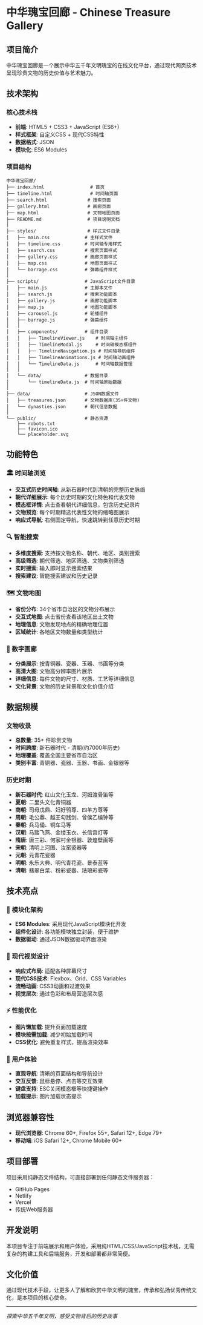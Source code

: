 
# 中华瑰宝回廊 - Chinese Treasure Gallery

## 项目简介
中华瑰宝回廊是一个展示中华五千年文明瑰宝的在线文化平台，通过现代网页技术呈现珍贵文物的历史价值与艺术魅力。

## 技术架构

### 核心技术栈
- **前端**: HTML5 + CSS3 + JavaScript (ES6+)
- **样式框架**: 自定义CSS + 现代CSS特性
- **数据格式**: JSON
- **模块化**: ES6 Modules

### 项目结构
```
中华瑰宝回廊/
├── index.html                 # 首页
├── timeline.html              # 时间轴页面
├── search.html               # 搜索页面
├── gallery.html              # 画廊页面
├── map.html                  # 文物地图页面
├── README.md                 # 项目说明文档
│
├── styles/                   # 样式文件目录
│   ├── main.css             # 主样式文件
│   ├── timeline.css         # 时间轴专用样式
│   ├── search.css           # 搜索页面样式
│   ├── gallery.css          # 画廊页面样式
│   ├── map.css              # 地图页面样式
│   └── barrage.css          # 弹幕组件样式
│
├── scripts/                 # JavaScript文件目录
│   ├── main.js              # 主脚本文件
│   ├── search.js            # 搜索功能脚本
│   ├── gallery.js           # 画廊功能脚本
│   ├── map.js               # 地图功能脚本
│   ├── carousel.js          # 轮播组件
│   ├── barrage.js           # 弹幕组件
│   │
│   ├── components/          # 组件目录
│   │   ├── TimelineViewer.js    # 时间轴主组件
│   │   ├── TimelineModal.js     # 时间轴模态框组件
│   │   ├── TimelineNavigation.js # 时间轴导航组件
│   │   ├── TimelineAnimations.js # 时间轴动画组件
│   │   └── TimelineData.js      # 时间轴数据管理
│   │
│   └── data/                # 数据目录
│       └── timelineData.js  # 时间轴原始数据
│
├── data/                    # JSON数据文件
│   ├── treasures.json       # 文物数据库(35+件文物)
│   └── dynasties.json       # 朝代信息数据
│
└── public/                  # 静态资源
    ├── robots.txt
    ├── favicon.ico
    └── placeholder.svg
```

## 功能特色

### 🏛️ 时间轴浏览
- **交互式历史时间轴**: 从新石器时代到清朝的完整历史脉络
- **朝代详细展示**: 每个历史时期的文化特色和代表文物
- **模态框详情**: 点击查看朝代详细信息，包含历史纪录片
- **文物预览**: 每个时期精选代表性文物的缩略图展示
- **响应式导航**: 右侧固定导航，快速跳转到任意历史时期

### 🔍 智能搜索
- **多维度搜索**: 支持按文物名称、朝代、地区、类别搜索
- **高级筛选**: 朝代筛选、地区筛选、文物类别筛选
- **实时搜索**: 输入即时显示搜索结果
- **搜索建议**: 智能搜索建议和历史记录

### 🗺️ 文物地图
- **省份分布**: 34个省市自治区的文物分布展示
- **交互式地图**: 点击省份查看该地区出土文物
- **地理信息**: 文物发现地点的精确地理位置
- **区域统计**: 各地区文物数量和类型统计

### 🎨 数字画廊
- **分类展示**: 按青铜器、瓷器、玉器、书画等分类
- **高清大图**: 文物高分辨率图片展示
- **详细信息**: 每件文物的尺寸、材质、工艺等详细信息
- **文化背景**: 文物的历史背景和文化价值介绍

## 数据规模

### 文物收录
- **总数量**: 35+ 件珍贵文物
- **时间跨度**: 新石器时代 - 清朝(约7000年历史)
- **地理覆盖**: 覆盖全国主要省市自治区
- **类别丰富**: 青铜器、瓷器、玉器、书画、金银器等

### 历史时期
- **新石器时代**: 红山文化玉龙、河姆渡骨笛等
- **夏朝**: 二里头文化青铜器
- **商朝**: 司母戊鼎、妇好鸮尊、四羊方尊等
- **周朝**: 毛公鼎、越王勾践剑、曾侯乙编钟等
- **秦朝**: 兵马俑、铜车马等
- **汉朝**: 马踏飞燕、金缕玉衣、长信宫灯等
- **隋唐**: 唐三彩、何家村金银器、敦煌壁画等
- **宋朝**: 清明上河图、汝窑瓷器等
- **元朝**: 元青花瓷器
- **明朝**: 永乐大典、明代青花瓷、景泰蓝等
- **清朝**: 翡翠白菜、粉彩瓷器、珐琅彩瓷等

## 技术亮点

### 🎯 模块化架构
- **ES6 Modules**: 采用现代JavaScript模块化开发
- **组件化设计**: 各功能模块独立封装，便于维护
- **数据驱动**: 通过JSON数据驱动界面渲染

### 🎨 现代视觉设计
- **响应式布局**: 适配各种屏幕尺寸
- **现代CSS技术**: Flexbox、Grid、CSS Variables
- **流畅动画**: CSS3动画和过渡效果
- **视觉层次**: 通过色彩和布局营造层次感

### ⚡ 性能优化
- **图片懒加载**: 提升页面加载速度
- **模块按需加载**: 减少初始加载时间
- **CSS优化**: 避免重复样式，提高渲染效率

### 🔧 用户体验
- **直观导航**: 清晰的页面结构和导航设计
- **交互反馈**: 鼠标悬停、点击等交互效果
- **键盘支持**: ESC关闭模态框等快捷键操作
- **加载提示**: 图片加载状态提示

## 浏览器兼容性
- **现代浏览器**: Chrome 60+, Firefox 55+, Safari 12+, Edge 79+
- **移动端**: iOS Safari 12+, Chrome Mobile 60+

## 项目部署
项目采用纯静态文件结构，可直接部署到任何静态文件服务器：
- GitHub Pages
- Netlify
- Vercel
- 传统Web服务器

## 开发说明
本项目专注于前端展示和用户体验，采用纯HTML/CSS/JavaScript技术栈，无需复杂的构建工具和后端服务，开发和部署都非常简便。

## 文化价值
通过现代技术手段，让更多人了解和欣赏中华文明的瑰宝，传承和弘扬优秀传统文化，是本项目的核心使命。

---

*探索中华五千年文明，感受文物背后的历史故事*
